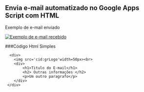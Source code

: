 ## Envia e-mail automatizado no Google Apps Script com HTML


Exemplo de e-mail enviado

[![Exemplo de e-mail recebido](https://i.ibb.co/t8DfcrY/email.png "Exemplo de e-mail recebido")](https://i.ibb.co/t8DfcrY/email.png "Exemplo de e-mail recebido")

###Código Html Simples

      <div>
        <img src='cid:grLogo'width=50px><br>
        <div>
            <h1>Titulo do E-mail</h1>
            <h2> Outras informações </h2>
            <p>Um outro paragrafo</p>
        </div>
     </div>